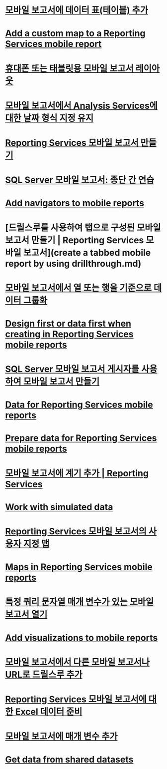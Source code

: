 # [모바일 보고서에 데이터 표(테이블) 추가](add-data-grids-to-mobile-reports-reporting-services.md)
# [Add a custom map to a Reporting Services mobile report](add-a-custom-map-to-a-reporting-services-mobile-report.md)
# [휴대폰 또는 태블릿용 모바일 보고서 레이아웃](lay-out-a-reporting-services-mobile-report-for-phone-or-tablet.md)
# [모바일 보고서에서 Analysis Services에 대한 날짜 형식 지정 유지](retain-date-formatting-for-analysis-services-in-mobile-reports.md)
# [Reporting Services 모바일 보고서 만들기](create-a-reporting-services-mobile-report.md)
# [SQL Server 모바일 보고서: 종단 간 연습](sql-server-mobile-reports-end-to-end-walk-through.md)
# [Add navigators to mobile reports](add-navigators-to-reporting-services-mobile-reports.md)
# [드릴스루를 사용하여 탭으로 구성된 모바일 보고서 만들기 | Reporting Services 모바일 보고서](create a tabbed mobile report by using drillthrough.md)
# [모바일 보고서에서 열 또는 행을 기준으로 데이터 그룹화](group-data-by-columns-or-rows-in-a-mobile-report-reporting-services.md)
# [Design first or data first when creating in Reporting Services mobile reports](design-first-or-data-first-when-creating-in-reporting-services-mobile-reports.md)
# [SQL Server 모바일 보고서 게시자를 사용하여 모바일 보고서 만들기](create-mobile-reports-with-sql-server-mobile-report-publisher.md)
# [Data for Reporting Services mobile reports](data-for-reporting-services-mobile-reports.md)
# [Prepare data for Reporting Services mobile reports](prepare-data-for-reporting-services-mobile-reports.md)
# [모바일 보고서에 계기 추가 | Reporting Services](add-gauges-to-mobile-reports-reporting-services.md)
# [Work with simulated data](work-with-simulated-data-in-reporting-services-mobile-reports.md)
# [Reporting Services 모바일 보고서의 사용자 지정 맵](custom-maps-in-reporting-services-mobile-reports.md)
# [Maps in Reporting Services mobile reports](maps-in-reporting-services-mobile-reports.md)
# [특정 쿼리 문자열 매개 변수가 있는 모바일 보고서 열기](open-a-mobile-report-with-specific-query-string-parameters.md)
# [Add visualizations to mobile reports](add-visualizations-to-reporting-services-mobile-reports.md)
# [모바일 보고서에서 다른 모바일 보고서나 URL로 드릴스루 추가](add-drillthrough-from-a-mobile-report-to-other-mobile-reports-or-urls.md)
# [Reporting Services 모바일 보고서에 대한 Excel 데이터 준비](prepare-excel-data-for-reporting-services-mobile-reports.md)
# [모바일 보고서에 매개 변수 추가](add-parameters-to-a-mobile-report-reporting-services.md)
# [Get data from shared datasets](get-data-from-shared-datasets-in-reporting-services-mobile-reports.md)
